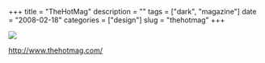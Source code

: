 +++
title = "TheHotMag"
description = ""
tags = ["dark", "magazine"]
date = "2008-02-18"
categories = ["design"]
slug = "thehotmag"
+++


 

  <div id="screens-thumbs" class="clearfix">
    <div class="txt-center" id="design-submission"><a href="http://www.thehotmag.com/"><img id='bluga-thumbnail-921' class='bluga-thumbnail large' src='//media.konigi.com/bluga/
wt47f279dae8ff9_0.jpg'/></a></div>  
  </div>   
<p><a href="http://www.thehotmag.com/">http://www.thehotmag.com/</a></p>




